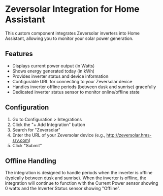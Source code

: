 # Zeversolar Integration for Home Assistant

This custom component integrates Zeversolar inverters into Home Assistant, allowing you to monitor your solar power generation.

## Features

- Displays current power output (in Watts)
- Shows energy generated today (in kWh)
- Provides inverter status and device information
- Configurable URL for connecting to your Zeversolar device
- Handles inverter offline periods (between dusk and sunrise) gracefully
- Dedicated inverter status sensor to monitor online/offline state

## Configuration

1. Go to Configuration > Integrations
2. Click the "+ Add Integration" button
3. Search for "Zeversolar"
4. Enter the URL of your Zeversolar device (e.g., http://zeversolar.hms-srv.com)
5. Click "Submit"

## Offline Handling

The integration is designed to handle periods when the inverter is offline (typically between dusk and sunrise). When the inverter is offline, the integration will continue to function with the Current Power sensor showing 0 watts and the Inverter Status sensor showing "Offline".
